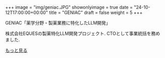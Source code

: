 +++
image = "img/geniac.JPG"
showonlyimage = true
date = "24-10-12T17:00:00+00:00"
title = "GENIAC"
draft = false
weight = 5
+++

GENIAC「薬学分野・製薬業務に特化したLLM開発」

株式会社EQUESの製薬特化LLM開発プロジェクト.  CTOとして事業統括を務めました.  

<!--more-->

[もっと見る](https://stardust-coder.github.io/myportfolio/portfolio/medicalllm_achievement/#anchor8)